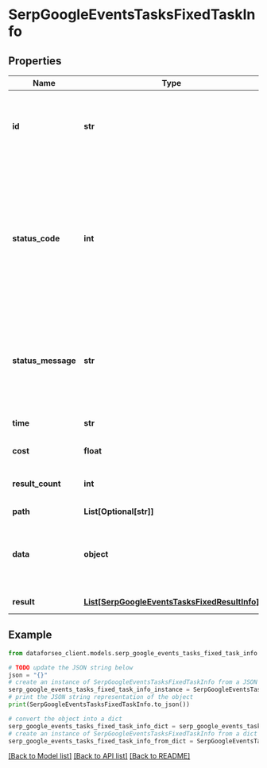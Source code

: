 # SerpGoogleEventsTasksFixedTaskInfo


## Properties

Name | Type | Description | Notes
------------ | ------------- | ------------- | -------------
**id** | **str** | task identifier unique task identifier in our system in the UUID format | [optional] 
**status_code** | **int** | status code of the task generated by DataForSEO, can be within the following range: 10000-60000 you can find the full list of the response codes here | [optional] 
**status_message** | **str** | informational message of the task you can find the full list of general informational messages here | [optional] 
**time** | **str** | execution time, seconds | [optional] 
**cost** | **float** | total tasks cost, USD | [optional] 
**result_count** | **int** | number of elements in the result array | [optional] 
**path** | **List[Optional[str]]** | URL path | [optional] 
**data** | **object** | contains the same parameters that you specified in the POST request | [optional] 
**result** | [**List[SerpGoogleEventsTasksFixedResultInfo]**](SerpGoogleEventsTasksFixedResultInfo.md) | array of results | [optional] 

## Example

```python
from dataforseo_client.models.serp_google_events_tasks_fixed_task_info import SerpGoogleEventsTasksFixedTaskInfo

# TODO update the JSON string below
json = "{}"
# create an instance of SerpGoogleEventsTasksFixedTaskInfo from a JSON string
serp_google_events_tasks_fixed_task_info_instance = SerpGoogleEventsTasksFixedTaskInfo.from_json(json)
# print the JSON string representation of the object
print(SerpGoogleEventsTasksFixedTaskInfo.to_json())

# convert the object into a dict
serp_google_events_tasks_fixed_task_info_dict = serp_google_events_tasks_fixed_task_info_instance.to_dict()
# create an instance of SerpGoogleEventsTasksFixedTaskInfo from a dict
serp_google_events_tasks_fixed_task_info_from_dict = SerpGoogleEventsTasksFixedTaskInfo.from_dict(serp_google_events_tasks_fixed_task_info_dict)
```
[[Back to Model list]](../README.md#documentation-for-models) [[Back to API list]](../README.md#documentation-for-api-endpoints) [[Back to README]](../README.md)


